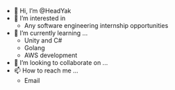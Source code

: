 - 👋 Hi, I’m @HeadYak
- 👀 I’m interested in 
  - Any software engineering internship opportunities
- 🌱 I’m currently learning ...
  - Unity and C# 
  - Golang
  - AWS development
- 💞️ I’m looking to collaborate on ...
- 📫 How to reach me ...
  - Email
<!---
HeadYak/HeadYak is a ✨ special ✨ repository because its `README.md` (this file) appears on your GitHub profile.
You can click the Preview link to take a look at your changes.
--->
